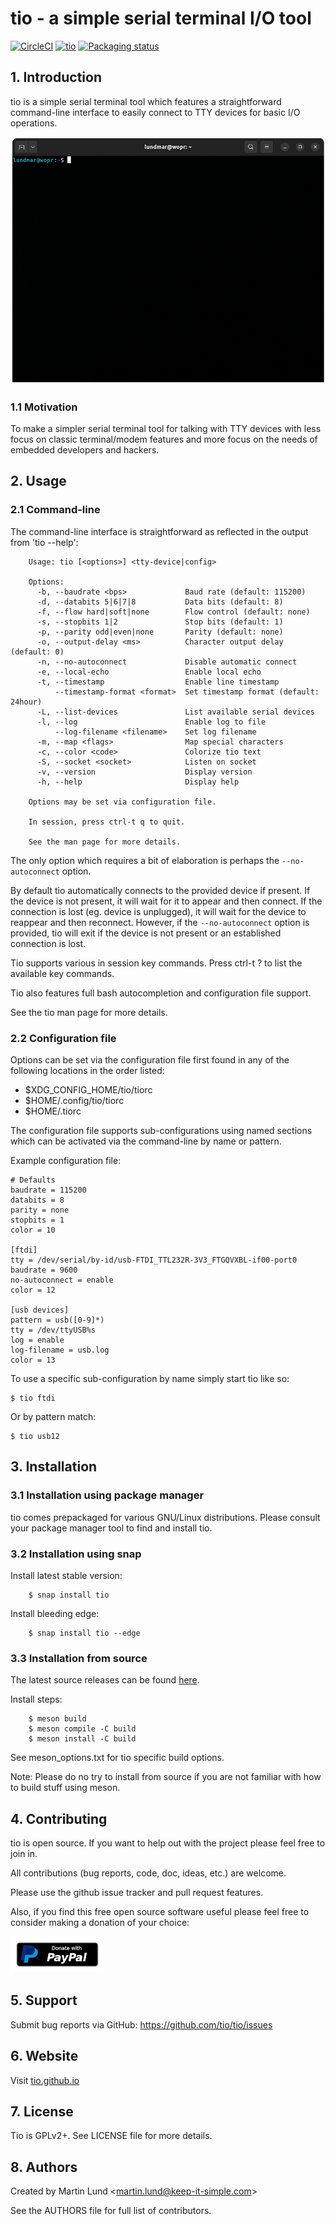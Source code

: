 # tio - a simple serial terminal I/O tool

[![CircleCI](https://circleci.com/gh/tio/tio/tree/master.svg?style=shield)](https://circleci.com/gh/tio/tio/tree/master)
[![tio](https://snapcraft.io/tio/badge.svg)](https://snapcraft.io/tio)
[![Packaging status](https://repology.org/badge/tiny-repos/tio.svg)](https://repology.org/project/tio/versions)

## 1. Introduction

tio is a simple serial terminal tool which features a straightforward
command-line interface to easily connect to TTY devices for basic I/O
operations.

<p align="center">
<img src="images/tio-demo.gif">
</p>

### 1.1 Motivation

To make a simpler serial terminal tool for talking with TTY devices with less
focus on classic terminal/modem features and more focus on the needs of
embedded developers and hackers.

## 2. Usage

### 2.1 Command-line

The command-line interface is straightforward as reflected in the output from
'tio --help':
```
    Usage: tio [<options>] <tty-device|config>

    Options:
      -b, --baudrate <bps>             Baud rate (default: 115200)
      -d, --databits 5|6|7|8           Data bits (default: 8)
      -f, --flow hard|soft|none        Flow control (default: none)
      -s, --stopbits 1|2               Stop bits (default: 1)
      -p, --parity odd|even|none       Parity (default: none)
      -o, --output-delay <ms>          Character output delay (default: 0)
      -n, --no-autoconnect             Disable automatic connect
      -e, --local-echo                 Enable local echo
      -t, --timestamp                  Enable line timestamp
          --timestamp-format <format>  Set timestamp format (default: 24hour)
      -L, --list-devices               List available serial devices
      -l, --log                        Enable log to file
          --log-filename <filename>    Set log filename
      -m, --map <flags>                Map special characters
      -c, --color <code>               Colorize tio text
      -S, --socket <socket>            Listen on socket
      -v, --version                    Display version
      -h, --help                       Display help

    Options may be set via configuration file.

    In session, press ctrl-t q to quit.

    See the man page for more details.
```

The only option which requires a bit of elaboration is perhaps the
`--no-autoconnect` option.

By default tio automatically connects to the provided device if present.  If
the device is not present, it will wait for it to appear and then connect. If
the connection is lost (eg. device is unplugged), it will wait for the device
to reappear and then reconnect. However, if the `--no-autoconnect` option is
provided, tio will exit if the device is not present or an established
connection is lost.

Tio supports various in session key commands. Press ctrl-t ? to list the
available key commands.

Tio also features full bash autocompletion and configuration file support.

See the tio man page for more details.

### 2.2 Configuration file

Options can be set via the configuration file first found in any of the
following locations in the order listed:
 - $XDG_CONFIG_HOME/tio/tiorc
 - $HOME/.config/tio/tiorc
 - $HOME/.tiorc

The configuration file supports sub-configurations using named sections which can
be activated via the command-line by name or pattern.

Example configuration file:

```
# Defaults
baudrate = 115200
databits = 8
parity = none
stopbits = 1
color = 10

[ftdi]
tty = /dev/serial/by-id/usb-FTDI_TTL232R-3V3_FTGQVXBL-if00-port0
baudrate = 9600
no-autoconnect = enable
color = 12

[usb devices]
pattern = usb([0-9]*)
tty = /dev/ttyUSB%s
log = enable
log-filename = usb.log
color = 13
```

To use a specific sub-configuration by name simply start tio like so:
```
$ tio ftdi
```
Or by pattern match:
```
$ tio usb12
```


## 3. Installation

### 3.1 Installation using package manager
tio comes prepackaged for various GNU/Linux distributions. Please consult your package manager tool to find and install tio.

### 3.2 Installation using snap

Install latest stable version:
```
    $ snap install tio
```
Install bleeding edge:
```
    $ snap install tio --edge
```

### 3.3 Installation from source

The latest source releases can be found [here](https://github.com/tio/tio/releases).

Install steps:
```
    $ meson build
    $ meson compile -C build
    $ meson install -C build
```

See meson\_options.txt for tio specific build options.

Note: Please do no try to install from source if you are not familiar with
how to build stuff using meson.


## 4. Contributing

tio is open source. If you want to help out with the project please feel free
to join in.

All contributions (bug reports, code, doc, ideas, etc.) are welcome.

Please use the github issue tracker and pull request features.

Also, if you find this free open source software useful please feel free to
consider making a donation of your choice:

[![Donate](images/paypal.png)](https://www.paypal.me/lundmar)


## 5. Support

Submit bug reports via GitHub: https://github.com/tio/tio/issues


## 6. Website

Visit [tio.github.io](https://tio.github.io)


## 7. License

Tio is GPLv2+. See LICENSE file for more details.


## 8. Authors

Created by Martin Lund \<martin.lund@keep-it-simple.com>

See the AUTHORS file for full list of contributors.

